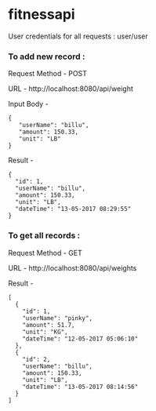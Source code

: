 # fitnessapi

User credentials for all requests : user/user

### To add new record :

Request Method - POST

URL - http://localhost:8080/api/weight

Input Body -  
```
{
   "userName": "billu",
   "amount": 150.33,
   "unit": "LB"
}
```

Result - 
```
{
  "id": 1,
  "userName": "billu",
  "amount": 150.33,
  "unit": "LB",
  "dateTime": "13-05-2017 08:29:55"
}
```

### To get all records : 

Request Method - GET

URL - http://localhost:8080/api/weights

Result - 
```
[
  {
    "id": 1,
    "userName": "pinky",
    "amount": 51.7,
    "unit": "KG",
    "dateTime": "12-05-2017 05:06:10"
  },
  {
    "id": 2,
    "userName": "billu",
    "amount": 150.33,
    "unit": "LB",
    "dateTime": "13-05-2017 08:14:56"
  }
]
```
